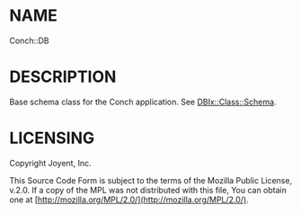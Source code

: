 # NAME

Conch::DB

# DESCRIPTION

Base schema class for the Conch application. See [DBIx::Class::Schema](https://metacpan.org/pod/DBIx%3A%3AClass%3A%3ASchema).

# LICENSING

Copyright Joyent, Inc.

This Source Code Form is subject to the terms of the Mozilla Public License,
v.2.0. If a copy of the MPL was not distributed with this file, You can obtain
one at [http://mozilla.org/MPL/2.0/](http://mozilla.org/MPL/2.0/).
